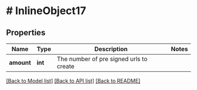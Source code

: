 # # InlineObject17

## Properties

Name | Type | Description | Notes
------------ | ------------- | ------------- | -------------
**amount** | **int** | The number of pre signed urls to create |

[[Back to Model list]](../../README.md#models) [[Back to API list]](../../README.md#endpoints) [[Back to README]](../../README.md)
